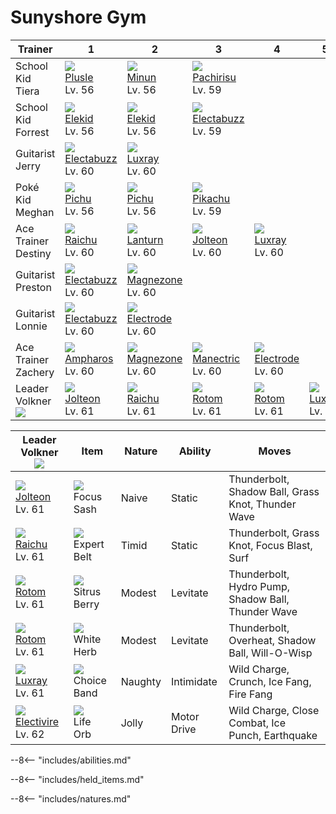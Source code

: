 # Sunyshore Gym

Trainer                        | 1                                  | 2                                 | 3                                  | 4                                 | 5                              | 6
---                            | ---                                | ---                               | ---                                | ---                               | ---                            | ---
School Kid Tiera               | ![][311]<br>[Plusle]<br>Lv. 56     | ![][312]<br>[Minun]<br>Lv. 56     | ![][417]<br>[Pachirisu]<br>Lv. 59  | &nbsp;                            | &nbsp;                         | &nbsp;
School Kid Forrest             | ![][239]<br>[Elekid]<br>Lv. 56     | ![][239]<br>[Elekid]<br>Lv. 56    | ![][125]<br>[Electabuzz]<br>Lv. 59 | &nbsp;                            | &nbsp;                         | &nbsp;
Guitarist Jerry                | ![][125]<br>[Electabuzz]<br>Lv. 60 | ![][405]<br>[Luxray]<br>Lv. 60    | &nbsp;                             | &nbsp;                            | &nbsp;                         | &nbsp;
Poké Kid Meghan                | ![][172]<br>[Pichu]<br>Lv. 56      | ![][172]<br>[Pichu]<br>Lv. 56     | ![][025]<br>[Pikachu]<br>Lv. 59    | &nbsp;                            | &nbsp;                         | &nbsp;
Ace Trainer Destiny            | ![][026]<br>[Raichu]<br>Lv. 60     | ![][171]<br>[Lanturn]<br>Lv. 60   | ![][135]<br>[Jolteon]<br>Lv. 60    | ![][405]<br>[Luxray]<br>Lv. 60    | &nbsp;                         | &nbsp;
Guitarist Preston              | ![][125]<br>[Electabuzz]<br>Lv. 60 | ![][462]<br>[Magnezone]<br>Lv. 60 | &nbsp;                             | &nbsp;                            | &nbsp;                         | &nbsp;
Guitarist Lonnie               | ![][125]<br>[Electabuzz]<br>Lv. 60 | ![][101]<br>[Electrode]<br>Lv. 60 | &nbsp;                             | &nbsp;                            | &nbsp;                         | &nbsp;
Ace Trainer Zachery            | ![][181]<br>[Ampharos]<br>Lv. 60   | ![][462]<br>[Magnezone]<br>Lv. 60 | ![][310]<br>[Manectric]<br>Lv. 60  | ![][101]<br>[Electrode]<br>Lv. 60 | &nbsp;                         | &nbsp;
Leader Volkner<br>![][volkner] | ![][135]<br>[Jolteon]<br>Lv. 61    | ![][026]<br>[Raichu]<br>Lv. 61    | ![][479]<br>[Rotom]<br>Lv. 61      | ![][479]<br>[Rotom]<br>Lv. 61     | ![][405]<br>[Luxray]<br>Lv. 61 | ![][466]<br>[Electivire]<br>Lv. 62

Leader Volkner<br>![][volkner]     | Item                              | Nature  | Ability     | Moves
---                                | ---                               | ---     | ---         | ---
![][135]<br>[Jolteon]<br>Lv. 61    | ![][focus-sash]<br>Focus Sash     | Naive   | Static      | Thunderbolt, Shadow Ball, Grass Knot, Thunder Wave
![][026]<br>[Raichu]<br>Lv. 61     | ![][expert-belt]<br>Expert Belt   | Timid   | Static      | Thunderbolt, Grass Knot, Focus Blast, Surf
![][479]<br>[Rotom]<br>Lv. 61      | ![][sitrus-berry]<br>Sitrus Berry | Modest  | Levitate    | Thunderbolt, Hydro Pump, Shadow Ball, Thunder Wave
![][479]<br>[Rotom]<br>Lv. 61      | ![][white-herb]<br>White Herb     | Modest  | Levitate    | Thunderbolt, Overheat, Shadow Ball, Will-O-Wisp
![][405]<br>[Luxray]<br>Lv. 61     | ![][choice-band]<br>Choice Band   | Naughty | Intimidate  | Wild Charge, Crunch, Ice Fang, Fire Fang
![][466]<br>[Electivire]<br>Lv. 62 | ![][life-orb]<br>Life Orb         | Jolly   | Motor Drive | Wild Charge, Close Combat, Ice Punch, Earthquake

--8<-- "includes/abilities.md"

--8<-- "includes/held_items.md"

--8<-- "includes/natures.md"

[Pikachu]: ../../pokemon_changes/025/
[Raichu]: ../../pokemon_changes/026/
[Electrode]: ../../pokemon_changes/101/
[Electabuzz]: ../../pokemon_changes/125/
[Jolteon]: ../../pokemon_changes/135/
[Lanturn]: ../../pokemon_changes/171/
[Pichu]: ../../pokemon_changes/172/
[Ampharos]: ../../pokemon_changes/181/
[Elekid]: ../../pokemon_changes/239/
[Manectric]: ../../pokemon_changes/310/
[Plusle]: ../../pokemon_changes/311/
[Minun]: ../../pokemon_changes/312/
[Luxray]: ../../pokemon_changes/405/
[Pachirisu]: ../../pokemon_changes/417/
[Magnezone]: ../../pokemon_changes/462/
[Electivire]: ../../pokemon_changes/466/
[Rotom]: ../../pokemon_changes/479/
[choice-band]: ../img/items/choice-band.png
[expert-belt]: ../img/items/expert-belt.png
[focus-sash]: ../img/items/focus-sash.png
[life-orb]: ../img/items/life-orb.png
[sitrus-berry]: ../img/items/sitrus-berry.png
[white-herb]: ../img/items/white-herb.png
[025]: ../img/pokemon/025.png
[026]: ../img/pokemon/026.png
[101]: ../img/pokemon/101.png
[125]: ../img/pokemon/125.png
[135]: ../img/pokemon/135.png
[171]: ../img/pokemon/171.png
[172]: ../img/pokemon/172.png
[181]: ../img/pokemon/181.png
[239]: ../img/pokemon/239.png
[310]: ../img/pokemon/310.png
[311]: ../img/pokemon/311.png
[312]: ../img/pokemon/312.png
[405]: ../img/pokemon/405.png
[417]: ../img/pokemon/417.png
[462]: ../img/pokemon/462.png
[466]: ../img/pokemon/466.png
[479]: ../img/pokemon/479.png
[volkner]: ../img/trainer/volkner.png

